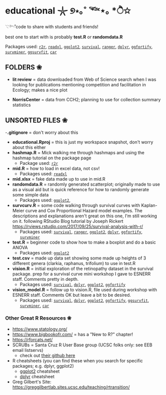 # educational 𓇼 ୭⋆｡˚ 𓆝⋆｡ *ੈ✩
𓇢𓆸˚code to share with students and friends! 

best one to start with is probably **test.R** or **randomdata.R**

Packages used: [`r2r`](https://cran.r-project.org/web/packages/r2r/index.html), [`readxl`](https://cran.r-project.org/web/packages/readxl/index.html), [`ggplot2`](https://cran.r-project.org/web/packages/ggplot2/index.html), [`survival`](https://cran.r-project.org/web/packages/survival/index.html), [`ranger`](https://cran.r-project.org/web/packages/ranger/index.html), [`dplyr`](https://cran.r-project.org/web/packages/dplyr/index.html), [`ggfortify`](https://cran.r-project.org/web/packages/ggfortify/index.html), [`survminer`](https://cran.r-project.org/web/packages/survminer/index.html), [`ggsurvfit`](https://cran.r-project.org/web/packages/ggsurvfit/index.html), [`car`](https://cran.r-project.org/web/packages/car/index.html)


## FOLDERS ❀

- **lit review** = data downloaded from Web of Science search when I was looking for publications mentioning competition and facilitation in Ecology; makes a nice plot

- **NorrisCenter** = data from CCH2; planning to use for collection summary statistics 


## UNSORTED FILES ❀

-**.gitignore** = don't worry about this
- **educational.Rproj** = this is just my workspace snapshot, don't worry about this either
- **hashmap.R** = Mick walking me through hashmaps and using the hashmap tutorial on the package page
    - Package used: [`r2r`](https://cran.r-project.org/web/packages/r2r/index.html)
- **mid.R** = how to load in excel data, not csv!
    - Packages used: [`readxl`](https://cran.r-project.org/web/packages/readxl/index.html)
- **mid.xlsx** = fake data made up to use in mid.R
- **randomdata.R** = randomly generated scatterplot; originally made to use as a visual aid but is quick reference for how to randomly generate some simple data
    - Packages used: [`ggplot2`](https://cran.r-project.org/web/packages/ggplot2/index.html), 
- **survcurv.R** = some code walking through survival curves with Kaplan-Meier curve and Cox Proportional Hazard model examples. The descriptions and explanations aren't great on this one, I'm still working on it. following RStudio Blog tutorial by Joseph Rickert https://rviews.rstudio.com/2017/09/25/survival-analysis-with-r/
    - Packages used: [`survival`](https://cran.r-project.org/web/packages/survival/index.html),  [`ranger`](https://cran.r-project.org/web/packages/ranger/index.html), [`ggplot2`](https://cran.r-project.org/web/packages/ggplot2/index.html), [`dplyr`](https://cran.r-project.org/web/packages/dplyr/index.html), [`ggfortify`](https://cran.r-project.org/web/packages/ggfortify/index.html),  [`survminer`](https://cran.r-project.org/web/packages/survminer/index.html)
- **test.R** = beginner code to show how to make a boxplot and do a basic ANOVA
    - Packages used: [`ggplot2`](https://cran.r-project.org/web/packages/ggplot2/index.html)
- **test.csv** = made up data set showing some made up heights of 3 different genera (clarkia, raphanus, trifolium) to use in test.R
- **vision.R** = initial exploration of the retinopathy dataset in the survival package. prep for a survival curve mini workshop I gave to ESNERR staff. Comments pretty in depth.
    - Packages used: [`survival`](https://cran.r-project.org/web/packages/survival/index.html), [`dplyr`](https://cran.r-project.org/web/packages/dplyr/index.html), [`ggplot2`](https://cran.r-project.org/web/packages/ggplot2/index.html), [`ggfortify`](https://cran.r-project.org/web/packages/ggfortify/index.html)
- **vision_model.R** = follow up to vision.R, file used during workshop with ESNERR staff. Comments OK but leave a bit to be desired.
    - Packages used: [`survival`](https://cran.r-project.org/web/packages/survival/index.html), [`dplyr`](https://cran.r-project.org/web/packages/dplyr/index.html), [`ggplot2`](https://cran.r-project.org/web/packages/ggplot2/index.html), [`ggfortify`](https://cran.r-project.org/web/packages/ggfortify/index.html), [`ggsurvfit`](https://cran.r-project.org/web/packages/ggsurvfit/index.html), [`survminer`](https://cran.r-project.org/web/packages/survminer/index.html), [`car`](https://cran.r-project.org/web/packages/car/index.html)



### Other Great R Resources ❀
- https://www.statology.org/
- https://www.bigbookofr.com/ = has a "New to R?" chapter!
- https://rforcats.net/
- SCRUBs = Santa Cruz R User Base group (UCSC folks only: see EEB email listservs)
    - check out [their github here](https://github.com/tanyalrogers/SCRUBS_UCSC)
- R cheatsheets (you can find these when you search for specific packages; e.g. dplyr, ggplot2)
    - [ggplot2](https://github.com/rstudio/cheatsheets/blob/main/data-visualization-2.1.pdf) cheatsheet
    - [dplyr](https://nyu-cdsc.github.io/learningr/assets/data-transformation.pdf) cheatsheet
- Greg Gilbert's Site: https://greggilbertlab.sites.ucsc.edu/teaching/rtransition/
